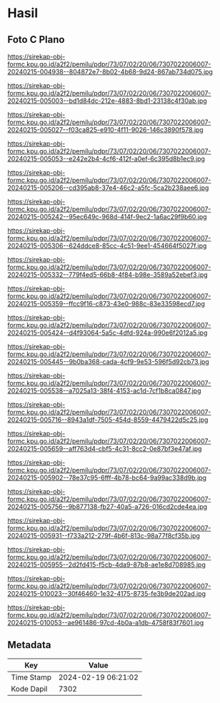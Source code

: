 # Hasil

## Foto C Plano

https://sirekap-obj-formc.kpu.go.id/a2f2/pemilu/pdpr/73/07/02/20/06/7307022006007-20240215-004938--804872e7-8b02-4b68-9d24-867ab734d075.jpg

https://sirekap-obj-formc.kpu.go.id/a2f2/pemilu/pdpr/73/07/02/20/06/7307022006007-20240215-005003--bd1d84dc-212e-4883-8bd1-23138c4f30ab.jpg

https://sirekap-obj-formc.kpu.go.id/a2f2/pemilu/pdpr/73/07/02/20/06/7307022006007-20240215-005027--f03ca825-e910-4f11-9026-146c3890f578.jpg

https://sirekap-obj-formc.kpu.go.id/a2f2/pemilu/pdpr/73/07/02/20/06/7307022006007-20240215-005053--e242e2b4-4cf6-412f-a0ef-6c395d8b1ec9.jpg

https://sirekap-obj-formc.kpu.go.id/a2f2/pemilu/pdpr/73/07/02/20/06/7307022006007-20240215-005206--cd395ab8-37e4-46c2-a5fc-5ca2b238aee6.jpg

https://sirekap-obj-formc.kpu.go.id/a2f2/pemilu/pdpr/73/07/02/20/06/7307022006007-20240215-005242--95ec649c-968d-414f-9ec2-1a6ac29f9b60.jpg

https://sirekap-obj-formc.kpu.go.id/a2f2/pemilu/pdpr/73/07/02/20/06/7307022006007-20240215-005306--624ddce8-85cc-4c51-9ee1-454664f5027f.jpg

https://sirekap-obj-formc.kpu.go.id/a2f2/pemilu/pdpr/73/07/02/20/06/7307022006007-20240215-005332--779f4ed5-66b8-4f84-b98e-3589a52ebef3.jpg

https://sirekap-obj-formc.kpu.go.id/a2f2/pemilu/pdpr/73/07/02/20/06/7307022006007-20240215-005359--ffcc9f16-c873-43e0-988c-83e33598ecd7.jpg

https://sirekap-obj-formc.kpu.go.id/a2f2/pemilu/pdpr/73/07/02/20/06/7307022006007-20240215-005424--d4f93064-5a5c-4dfd-924a-990e6f2012a5.jpg

https://sirekap-obj-formc.kpu.go.id/a2f2/pemilu/pdpr/73/07/02/20/06/7307022006007-20240215-005445--9b0ba368-cada-4cf9-9e53-596f5d92cb73.jpg

https://sirekap-obj-formc.kpu.go.id/a2f2/pemilu/pdpr/73/07/02/20/06/7307022006007-20240215-005538--a7025a13-38f4-4153-ac1d-7cf1b8ca0847.jpg

https://sirekap-obj-formc.kpu.go.id/a2f2/pemilu/pdpr/73/07/02/20/06/7307022006007-20240215-005716--8943a1df-7505-454d-8559-4479422d5c25.jpg

https://sirekap-obj-formc.kpu.go.id/a2f2/pemilu/pdpr/73/07/02/20/06/7307022006007-20240215-005659--aff763d4-cbf5-4c31-8cc2-0e87bf3e47af.jpg

https://sirekap-obj-formc.kpu.go.id/a2f2/pemilu/pdpr/73/07/02/20/06/7307022006007-20240215-005902--78e37c95-6fff-4b78-bc64-9a99ac338d9b.jpg

https://sirekap-obj-formc.kpu.go.id/a2f2/pemilu/pdpr/73/07/02/20/06/7307022006007-20240215-005756--9b877138-fb27-40a5-a726-016cd2cde4ea.jpg

https://sirekap-obj-formc.kpu.go.id/a2f2/pemilu/pdpr/73/07/02/20/06/7307022006007-20240215-005931--f733a212-279f-4b6f-813c-98a77f8cf35b.jpg

https://sirekap-obj-formc.kpu.go.id/a2f2/pemilu/pdpr/73/07/02/20/06/7307022006007-20240215-005955--2d2fd415-f5cb-4da9-87b8-ae1e8d708985.jpg

https://sirekap-obj-formc.kpu.go.id/a2f2/pemilu/pdpr/73/07/02/20/06/7307022006007-20240215-010023--30f46460-1e32-4175-8735-fe3b9de202ad.jpg

https://sirekap-obj-formc.kpu.go.id/a2f2/pemilu/pdpr/73/07/02/20/06/7307022006007-20240215-010053--ae961486-97cd-4b0a-a1db-4758f83f7601.jpg


## Metadata

| Key        | Value               |
| ---------- | ------------------- |
| Time Stamp | 2024-02-19 06:21:02 |
| Kode Dapil | 7302                |



